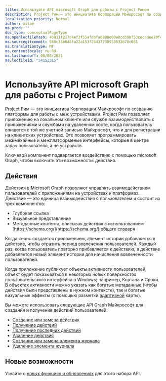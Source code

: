 ```yaml
---
title: Используйте API microsoft Graph для работы с Project Римом
description: Project Рим — это инициатива Корпорации Майкрософт по созданию платформы для работы с меж устройствами. Project Рим позволяет приложению на локальном клиенте или службе взаимодействовать с приложениями и службами на удаленном хосте, когда пользователь впишется с той же учетной записью Майкрософт, что и для регистрации на клиентских устройствах. Это позволяет программировать межмехайные и межплатформеные интерфейсы, которые в центре задач пользователя, а не устройств.
localization_priority: Normal
author: ailae
ms.prod: ''
doc_type: conceptualPageType
ms.openlocfilehash: 4b011f217d4ef3f55afdafa6880e60a8cd38bf53cecadee70f4355dafbdb7642
ms.sourcegitcommit: 986c33b848fa22a153f28437738953532b78c051
ms.translationtype: MT
ms.contentlocale: ru-RU
ms.lasthandoff: 08/05/2021
ms.locfileid: "54152315"
---
```

# <a name="use-the-microsoft-graph-api-to-work-with-project-rome"></a>Используйте API microsoft Graph для работы с Project Римом

[Project Рим](https://developer.microsoft.com/en-us/windows/project-rome) — это инициатива Корпорации Майкрософт по созданию платформы для работы с меж устройствами. Project Рим позволяет приложению на локальном клиенте или службе взаимодействовать с приложениями и службами на удаленном хосте, когда пользователь впишется с той же учетной записью Майкрософт, что и для регистрации на клиентских устройствах. Это позволяет программировать межмехайные и межплатформеные интерфейсы, которые в центре задач пользователя, а не устройств.

Ключевой компонент подвергается воздействию с помощью microsoft Graph, чтобы включить эти возможности: действия.

## <a name="activities"></a>Действия

Действия в Microsoft Graph позволяют управлять взаимодействием пользователей с приложениями на устройствах и платформах. Действие — это единица взаимодействия с пользователем и состоит из трех компонентов:

- Глубокая ссылка
- Визуальное представление
- Метаданные контента, описывая действия с использованием [https://schema.org/](https://schema.org/) общего словаря

Когда сеанс создается приложением, элемент истории добавляется в действие, чтобы отразить период вовлечения пользователей. Каждый раз, когда пользователь повторно прибавляется к действию, в действие добавляется новый элемент истории для начисления вовлеченности пользователей.

Когда приложение публикует объекты активности пользователей, объект будет показываться в некоторых новых поверхностях пользовательского интерфейса в Windows; например, Кортана и Сроки. В объектах активности можно указать как богатые метаданные (чтобы действия были представлены в нужном контексте), так и богатые визуальные эффекты (с помощью разметки [адаптивной](https://adaptivecards.io/) карты).

Вы можете использовать следующие API Graph Майкрософт для создания и получения действий пользователей:

- [Создание или замена действия](../api/projectrome-put-activity.md)
- [Получение действий](../api/projectrome-get-activities.md)
- [Получение последних действий](../api/projectrome-get-recent-activities.md)
- [Удаление действия](../api/projectrome-delete-activity.md)
- [Создание или замена элемента журнала](../api/projectrome-put-historyitem.md)
- [Удаление элемента журнала](../api/projectrome-delete-historyitem.md)

## <a name="whats-new"></a>Новые возможности
Узнайте о [новых функциях и обновлениях](/graph/whats-new-overview) для этого набора API.
